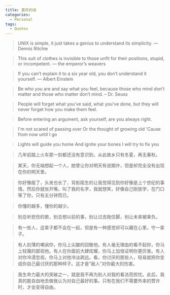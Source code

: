 ```yaml
---
title: 喜欢的话
categories:
  - Personal
tags:
  - Quotes
---
```


> UNIX is simple, it just takes a genius to understand its simplicity. — Dennis Ritchie

> This suit of clothes is invisible to those unfit for their positions, stupid, or incompetent. — the emperor’s weavers

> If you can’t explain it to a six year old, you don’t understand it yourself. — Albert Einstein

> Be who you are and say what you feel, because those who mind don’t matter and those who matter don’t mind. – Dr. Seuss

> People will forget what you've said, what you've done, but they will never forget how you make them feel.

> Before entering an argument, ask yourself, are you always right.

> I'm not scared of passing over
> Or the thought of growing old
> 'Cause from now until I go

> Lights will guide you home
> And ignite your bones
> I will try to fix you

> 几年前踏上火车那一刻都还没有意识到，从此故乡只有冬夏，再无春秋。

> 某天，你无端想起一个人，她曾让你对明天有说期许，但是却完全没有出现在你的明天里。

> 你好像瘦了，头发也长了，背影陌生的让我觉得见到你好像是上个世纪的事情。然后你就张开嘴，叫了我的名字，我就想笑，好像自己刚放学，在门口等了你，只有五分钟而已。

> 你懂的越多，懂你的越少。

> 别总听悲伤的歌，别总想以前的事，别让过去拖住脚，别让未来被辜负。

> 有一些人，这辈子都不会在一起，但是有一种感觉却可以藏在心里，守一辈子。

> 有人刻薄的嘲讽你，你马上尖酸的回敬他。有人毫无理由的看不起你，你马上轻蔑的鄙视他。有人在你面前大肆炫耀，你马上加倍证明你更厉害。有人对你冷漠忽视，你马上对他冷淡疏远。看，你讨厌的那些人，轻易就把你变成你自己最讨厌的那种样子。这才是“敌人”对你最大的伤害。

> 我生命力最大的突破之一，就是我不再为别人对我的看法而担忧。此后，我真的能自由地去做我认为对自己最好的事。只有在我们不需要外来的赞许时，才会变得自由。
